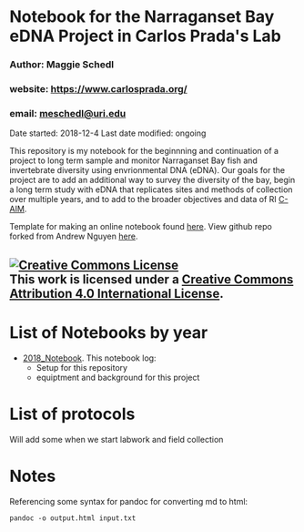 # Notebook for the Narraganset Bay eDNA Project in Carlos Prada's Lab
### Author: Maggie Schedl  
### website: https://www.carlosprada.org/
### email: meschedl@uri.edu
Date started: 2018-12-4
Last date modified: ongoing    

This repository is my notebook for the beginnning and continuation of a project to long term sample and monitor Narraganset Bay fish and invertebrate diversity using envrionmental DNA (eDNA). Our goals for the project are to add an additional way to survey the diversity of the bay, begin a long term study with eDNA that replicates sites and methods of collection over multiple years, and to add to the broader objectives and data of RI [C-AIM](https://web.uri.edu/rinsfepscor/).  

Template for making an online notebook found [here](https://github.com/meschedl/NB_eDNA_Notebook/blob/master/Online_notebook_template.md). View github repo forked from Andrew Nguyen [here](https://github.com/adnguyen/Notebooks_and_Protocols).

<a rel="license" href="http://creativecommons.org/licenses/by/4.0/"><img alt="Creative Commons License" style="border-width:0" src="https://i.creativecommons.org/l/by/4.0/88x31.png" /></a><br />This work is licensed under a <a rel="license" href="http://creativecommons.org/licenses/by/4.0/">Creative Commons Attribution 4.0 International License</a>.
------



# List of Notebooks by year    

* [2018_Notebook](https://github.com/meschedl/NB_eDNA_Notebook/blob/master/2018_Notebook.md). This notebook log: 
  * Setup for this repository
  * equiptment and background for this project
  
 


# List of protocols

Will add some when we start labwork and field collection

# Notes

Referencing some syntax for pandoc for converting md to html:

```
pandoc -o output.html input.txt
```
